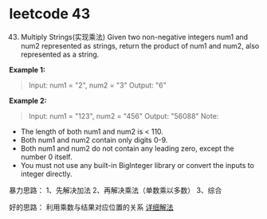 # leetcode 43
43. Multiply Strings(实现乘法)
Given two non-negative integers num1 and num2 represented as strings, return the product of num1 and num2, also represented as a string.

**Example 1:**
> Input: num1 = "2", num2 = "3"
Output: "6"

**Example 2:**
> Input: num1 = "123", num2 = "456"
Output: "56088"
Note:
- The length of both num1 and num2 is < 110.
- Both num1 and num2 contain only digits 0-9.
- Both num1 and num2 do not contain any leading zero, except the number 0 itself.
- You must not use any built-in BigInteger library or convert the inputs to integer directly.

暴力思路：
1、先解决加法
2、再解决乘法（单数乘以多数）
3、综合

好的思路：
利用乘数与结果对应位置的关系
[详细解法](https://leetcode.com/problems/multiply-strings/discuss/17605/Easiest-JAVA-Solution-with-Graph-Explanation)



